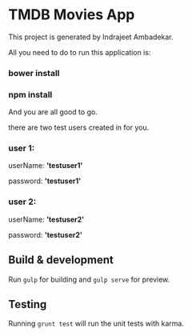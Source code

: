 # TMDB Movies App

This project is generated by Indrajeet Ambadekar.

All you need to do to run this application is:
### bower install
### npm install

And you are all good to go.

there are two test users created in for you.

### user 1:

userName: <b>'testuser1' </b>

password: <b>'testuser1' </b>



### user 2:

userName: <b> 'testuser2'</b>

password: <b> 'testuser2'</b>

## Build & development

Run `gulp` for building and `gulp serve` for preview.

## Testing

Running `grunt test` will run the unit tests with karma.
